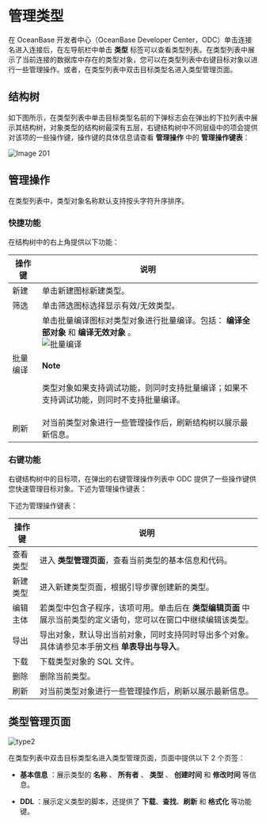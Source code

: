 管理类型 
=========================

在 OceanBase 开发者中心（OceanBase Developer Center，ODC）单击连接名进入连接后，在左导航栏中单击 **类型** 标签可以查看类型列表。在类型列表中展示了当前连接的数据库中存在的类型对象，您可以在类型列表中右键目标对象以进行一些管理操作。或者，在类型列表中双击目标类型名进入类型管理页面。

结构树 
------------------------

如下图所示，在类型列表中单击目标类型名前的下弹标志会在弹出的下拉列表中展示其结构树，对象类型的结构树最深有五层，右键结构树中不同层级中的项会提供对该项的一些操作键，操作键的具体信息请查看 **管理操作** 中的 **管理操作键表**：

![Image 201](https://obbusiness-private.oss-cn-shanghai.aliyuncs.com/doc/img/odc/420/900.database-objects/8.web-odc-type-objects/1.png)

管理操作 
-------------------------

在类型列表中，类型对象名称默认支持按头字符升序排序。

### 快捷功能 

在结构树中的右上角提供以下功能：

| 操作键  |说明 |
|------|---------------|
| 新建   | 单击新建图标新建类型。  |
| 筛选   | 单击筛选图标选择显示有效/无效类型。  |
| 批量编译 | 单击批量编译图标对类型对象进行批量编译。包括： **编译全部对象** 和 **编译无效对象** 。<br> ![批量编译](https://obbusiness-private.oss-cn-shanghai.aliyuncs.com/doc/img/odc/%E6%89%B9%E9%87%8F%E7%BC%96%E8%AF%91.png) <main id="notice" type='explain'><h4>Note</h4><p>类型对象如果支持调试功能，则同时支持批量编译；如果不支持调试功能，则同时不支持批量编译。</p></main> |
| 刷新   | 对当前类型对象进行一些管理操作后，刷新结构树以展示最新信息。  |

### 右键功能 

右键结构树中的目标项，在弹出的右键管理操作列表中 ODC 提供了一些操作键供您快速管理目标对象。下述为管理操作键表：

下述为管理操作键表：

| 操作键  | 说明|
|------|----------|
| 查看类型 | 进入 **类型管理页面**，查看当前类型的基本信息和代码。                         |
| 新建类型 | 进入新建类型页面，根据引导步骤创建新的类型。 |
| 编辑主体 | 若类型中包含子程序，该项可用。单击后在 **类型编辑页面** 中展示当前类型的定义语句，您可以在窗口中继续编辑该类型。 |
|导出|导出对象，默认导出当前对象，同时支持同时导出多个对象。具体请参见本手册文档 **单表导出与导入**。|
| 下载   | 下载类型对象的 SQL 文件。 |
| 删除   | 删除当前类型。 |
| 刷新   | 对当前类型对象进行一些管理操作后，刷新以展示最新信息。 |

类型管理页面 
---------------------------

![type2](https://obbusiness-private.oss-cn-shanghai.aliyuncs.com/doc/img/odc/340/%E7%AE%A1%E7%90%86%E7%B1%BB%E5%9E%8B-2.png)

在类型列表中双击目标类型名进入类型管理页面，页面中提供以下 2 个页签：

* **基本信息** ：展示类型的 **名称** 、 **所有者** 、 **类型** 、 **创建时间** 和 **修改时间** 等信息。

* **DDL** ：展示定义类型的脚本，还提供了 **下载**、**查找**、**刷新** 和 **格式化** 等功能键。